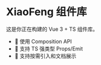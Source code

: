 # XiaoFeng 组件库

这是你正在构建的 Vue 3 + TS 组件库。

- 🌱 使用 Composition API
- 🔧 支持 TS 强类型 Props/Emit
- 🧩 支持按需引入和文档展示
